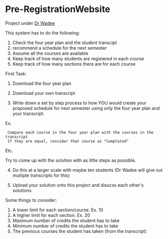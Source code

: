 Pre-RegistrationWebsite
=======================

Project under [Dr Wadee](https://github.com/wadeehalabi) 

This system has to do the following: 

1) Check the four year plan and the student transcipt <br>
2) recommend a schedule for the next semester <br>
3) Assume all the courses are available  <br>
4) Keep track of how many students are registered in each course <br>
5) Keep track of how many sections there are for each course <br>

First Task:

1) Download the four year plan 

2) Download your own transcript

3) Write down a set by step process to how YOU would create your proposed schedule for next semester using only the four year plan and your transcript. 

Ex. 

	 Compare each course in the four year plan with the courses in the transcript 
	 If they are equal, consider that course as "Completed"


Etc. 

Try to come up with the solution with as little steps as possible. 

4) Do this at a larger scale with maybe ten students (Dr Wadee will give out multiple transcripts for this)

5) Upload your solution onto this project and disucss each other's solutions 

Some things to consider: 

1) A lower limit for each section/course. Ex. 10 <br>
2) A higher limit for each section. Ex. 20 <br>
3) Maximum number of credits the student has to take <br>
4) Minimum number of credits the student has to take <br>
5) The previous courses the student has taken (from the transcript) <br>


